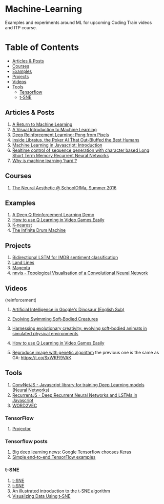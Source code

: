 # Machine-Learning
Examples and experiments around ML for upcoming Coding Train videos and ITP course.

# Table of Contents
<!-- MarkdownTOC depth=4 -->
- [Articles & Posts](#articles--posts)
- [Courses](#courses)
- [Examples](#examples)
- [Projects](#projects)
- [Videos](#videos)
- [Tools](#tools)
    - [Tensorflow](#tensorflow)
    - [t-SNE](#tsne)

<!-- /MarkdownTOC -->
## Articles & Posts
  1. [A Return to Machine Learning](https://medium.com/@kcimc/a-return-to-machine-learning-2de3728558eb#.vlqnbo9yg)
  1. [A Visual Introduction to Machine Learning](http://www.r2d3.us/visual-intro-to-machine-learning-part-1/)
  1. [Deep Reinforcement Learning: Pong from Pixels](http://karpathy.github.io/2016/05/31/rl/)
  1. [Inside Libratus, the Poker AI That Out-Bluffed the Best Humans](https://www.wired.com/2017/02/libratus/?imm_mid=0ed017&cmp=em-data-na-na-newsltr_ai_20170206)
  1. [Machine Learning in Javascript: Introduction](http://burakkanber.com/blog/machine-learning-in-other-languages-introduction/)
  1. [Realtime control of sequence generation with character based Long Short Term Memory Recurrent Neural Networks](http://www.iggi.org.uk/assets/IGGI-2016-Memo-A.pdf)
  1. [Why is machine learning 'hard'?](http://ai.stanford.edu/~zayd/why-is-machine-learning-hard.html)

## Courses
  1. [The Neural Aesthetic @ SchoolOfMa, Summer 2016](http://ml4a.github.io/classes/neural-aesthetic/)

## Examples
  1. [A Deep Q Reinforcement Learning Demo](http://projects.rajivshah.com/rldemo/)
  1. [How to use Q Learning in Video Games Easily](https://github.com/llSourcell/q_learning_demo)
  1. [K-nearest](https://twitter.com/MaximilianLloyd/status/814942799351185408)
  1. [The Infinite Drum Machine](https://aiexperiments.withgoogle.com/drum-machine/view/)

## Projects
  1. [Bidirectional LSTM for IMDB sentiment classification](https://transcranial.github.io/keras-js/#/imdb-bidirectional-lstm)
  1. [Land Lines](https://medium.com/@zachlieberman/land-lines-e1f88c745847#.1157xmhw8)
  1. [Magenta](https://github.com/tensorflow/magenta)
  1. [nnvis - Topological Visualisation of a Convolutional Neural Network](http://terencebroad.com/convnetvis/vis.html)

## Videos
  (reinforcement)
  1. [Artificial Intelligence in Google's Dinosaur (English Sub)](https://www.youtube.com/watch?v=P7XHzqZjXQs)

  1. [Evolving Swimming Soft-Bodied Creatures](https://www.youtube.com/watch?v=4ZqdvYrZ3ro)
  1. [Harnessing evolutionary creativity: evolving soft-bodied animats in simulated physical environments](https://www.youtube.com/watch?v=CXTZHHQ7ZiQ&feature=youtu.be)
  1. [How to use Q Learning in Video Games Easily](https://www.youtube.com/watch?v=A5eihauRQvo&feature=youtu.be)
  1. [Reproduce image with genetic algorithm](https://www.youtube.com/watch?v=iV-hah6xs2A)
the previous one is the same as
GA:
https://t.co/SxWKFl9VAK  

## Tools
  1. [ConvNetJS - Javascript library for training Deep Learning models (Neural Networks) ](http://cs.stanford.edu/people/karpathy/convnetjs/)
  1. [RecurrentJS - Deep Recurrent Neural Networks and LSTMs in Javascript](https://github.com/shiffman/recurrentjs)
  1. [WORD2VEC](http://technobium.com/find-words-similarity-using-deeplearning4j-word2vec/)

### TensorFlow
  1. [Projector](http://projector.tensorflow.org/)

### Tensorflow posts
  1. [Big deep learning news: Google Tensorflow chooses Keras](http://www.fast.ai/2017/01/03/keras/)
  1. [Simple end-to-end TensorFlow examples](http://bcomposes.com/2015/11/26/simple-end-to-end-tensorflow-examples/)

### t-SNE
  1. [t-SNE](https://lvdmaaten.github.io/tsne/)
  1. [t-SNE](https://scienceai.github.io/tsne-js/)
  1. [An illustrated introduction to the t-SNE algorithm](https://www.oreilly.com/learning/an-illustrated-introduction-to-the-t-sne-algorithm)
  1. [Visualizing Data Using t-SNE](https://www.youtube.com/watch?v=RJVL80Gg3lA&list=UUtXKDgv1AVoG88PLl8nGXmw)
